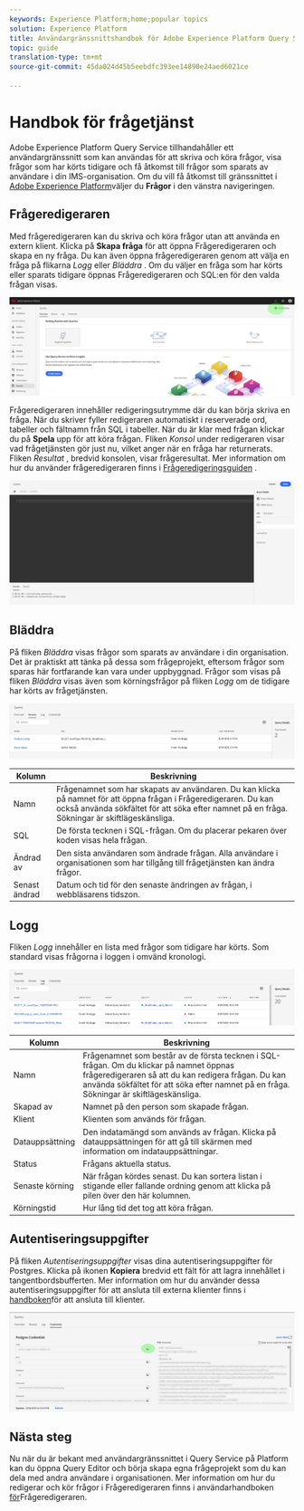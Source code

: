 ```yaml
---
keywords: Experience Platform;home;popular topics
solution: Experience Platform
title: Användargränssnittshandbok för Adobe Experience Platform Query Service
topic: guide
translation-type: tm+mt
source-git-commit: 45da024d45b5eebdfc393ee14890e24aed6021ce

---
```



# Handbok för frågetjänst

Adobe Experience Platform Query Service tillhandahåller ett användargränssnitt som kan användas för att skriva och köra frågor, visa frågor som har körts tidigare och få åtkomst till frågor som sparats av användare i din IMS-organisation. Om du vill få åtkomst till gränssnittet i [Adobe Experience Platform][platform-ui]väljer du **Frågor** i den vänstra navigeringen.

## Frågeredigeraren

Med frågeredigeraren kan du skriva och köra frågor utan att använda en extern klient. Klicka på **Skapa fråga** för att öppna Frågeredigeraren och skapa en ny fråga. Du kan även öppna frågeredigeraren genom att välja en fråga på flikarna *Logg* eller *Bläddra* . Om du väljer en fråga som har körts eller sparats tidigare öppnas Frågeredigeraren och SQL:en för den valda frågan visas.

![Bild](../images/queries/ui-overview/overview.png)

Frågeredigeraren innehåller redigeringsutrymme där du kan börja skriva en fråga. När du skriver fyller redigeraren automatiskt i reserverade ord, tabeller och fältnamn från SQL i tabeller. När du är klar med frågan klickar du på **Spela** upp för att köra frågan. Fliken *Konsol* under redigeraren visar vad frågetjänsten gör just nu, vilket anger när en fråga har returnerats. Fliken *Resultat* , bredvid konsolen, visar frågeresultat. Mer information om hur du använder frågeredigeraren finns i [Frågeredigeringsguiden][query-editor] .

![Bild](../images/queries/ui-overview/query-editor.png)

## Bläddra

På fliken *Bläddra* visas frågor som sparats av användare i din organisation. Det är praktiskt att tänka på dessa som frågeprojekt, eftersom frågor som sparas här fortfarande kan vara under uppbyggnad. Frågor som visas på fliken *Bläddra* visas även som körningsfrågor på fliken *Logg* om de tidigare har körts av frågetjänsten.

![Bild](../images/queries/ui-overview/browse.png)

| Kolumn | Beskrivning |
| --- | --- |
| Namn | Frågenamnet som har skapats av användaren. Du kan klicka på namnet för att öppna frågan i Frågeredigeraren. Du kan också använda sökfältet för att söka efter namnet på en fråga. Sökningar är skiftlägeskänsliga. |
| SQL | De första tecknen i SQL-frågan. Om du placerar pekaren över koden visas hela frågan. |
| Ändrad av | Den sista användaren som ändrade frågan. Alla användare i organisationen som har tillgång till frågetjänsten kan ändra frågor. |
| Senast ändrad | Datum och tid för den senaste ändringen av frågan, i webbläsarens tidszon. |

## Logg

Fliken *Logg* innehåller en lista med frågor som tidigare har körts. Som standard visas frågorna i loggen i omvänd kronologi.

![Bild](../images/queries/ui-overview/log.png)

| Kolumn | Beskrivning |
| --- | --- |
| Namn | Frågenamnet som består av de första tecknen i SQL-frågan. Om du klickar på namnet öppnas frågeredigeraren så att du kan redigera frågan. Du kan använda sökfältet för att söka efter namnet på en fråga. Sökningar är skiftlägeskänsliga. |
| Skapad av | Namnet på den person som skapade frågan. |
| Klient | Klienten som används för frågan. |
| Datauppsättning | Den indatamängd som används av frågan. Klicka på datauppsättningen för att gå till skärmen med information om indatauppsättningar. |
| Status | Frågans aktuella status. |
| Senaste körning | När frågan kördes senast. Du kan sortera listan i stigande eller fallande ordning genom att klicka på pilen över den här kolumnen. |
| Körningstid | Hur lång tid det tog att köra frågan. |

## Autentiseringsuppgifter

På fliken *Autentiseringsuppgifter* visas dina autentiseringsuppgifter för Postgres. Klicka på ikonen **Kopiera** bredvid ett fält för att lagra innehållet i tangentbordsbufferten. Mer information om hur du använder dessa autentiseringsuppgifter för att ansluta till externa klienter finns i [handboken][connect-clients]för att ansluta till klienter.

![Bild](../images/queries/ui-overview/credentials.png)

## Nästa steg

Nu när du är bekant med användargränssnittet i Query Service på Platform kan du öppna Query Editor och börja skapa egna frågeprojekt som du kan dela med andra användare i organisationen. Mer information om hur du redigerar och kör frågor i Frågeredigeraren finns i användarhandboken [för][query-editor]Frågeredigeraren.

[platform-ui]: https://platform.adobe.com
[query-editor]: user-guide.md
[connect-clients]: ../clients/overview.md
